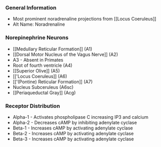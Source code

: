 ### General Information
- Most prominent noradrenaline projections from [[Locus Coeruleus]]
- Alt Name: Noradrenaline
### Norepinephrine Neurons
- [[Medullary Reticular Formation]] (A1)
- [[Dorsal Motor Nucleus of the Vagus Nerve]] (A2)
- A3 - Absent in Primates
- Root of fourth ventricle (A4)
- [[Superior Olive]] (A5)
- [['Locus Coeruleus]] (A6)
- [['(Pontine) Reticular Formation]] (A7)
- Nucleus Subceruleus (A6sc)
- [[Periaqueductal Gray]] (Acg)
### Receptor Distribution
- Alpha-1 - Activates phospholipase C increasing IP3 and calcium
- Alpha-2 - Decreases cAMP by inhibiting adenylate cyclase
- Beta-1 - Increases cAMP by activating adenylate cyclase
- Beta-2 - Increases cAMP by activating adenylate cyclase
- Beta-3 - Increases cAMP by activating adenylate cyclase